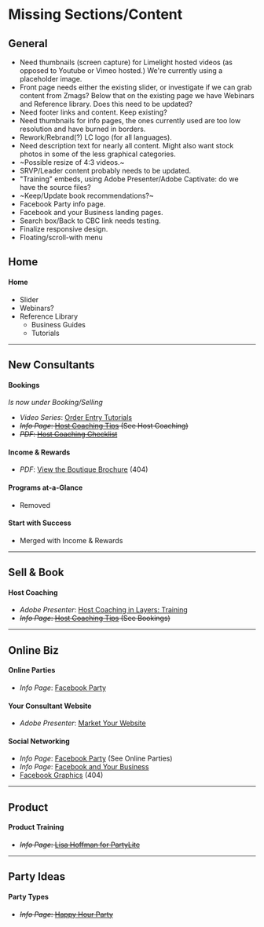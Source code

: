 Missing Sections/Content
========================

General
-------
+ Need thumbnails (screen capture) for Limelight hosted videos (as opposed to Youtube or Vimeo hosted.) We're currently using a placeholder image.
+ Front page needs either the existing slider, or investigate if we can grab content from Zmags? Below that on the existing page we have Webinars and Reference library. Does this need to be updated?
+ Need footer links and content. Keep existing?
+ Need thumbnails for info pages, the ones currently used are too low resolution and have burned in borders.
+ Rework/Rebrand(?) LC logo (for all languages).
+ Need description text for nearly all content. Might also want stock photos in some of the less graphical categories.
+ ~Possible resize of 4:3 videos.~
+ SRVP/Leader content probably needs to be updated.
+ "Training" embeds, using Adobe Presenter/Adobe Captivate: do we have the source files?
+ ~Keep/Update book recommendations?~
+ Facebook Party info page.
+ Facebook and your Business landing pages.
+ Search box/Back to CBC link needs testing.
+ Finalize responsive design.
+ Floating/scroll-with menu


Home
----
#### Home
+ Slider
+ Webinars?
+ Reference Library
  + Business Guides
  + Tutorials

* * *

New Consultants
---------------
#### Bookings
_Is now under Booking/Selling_

+ _Video Series_: [Order Entry Tutorials](http://partylite.vo.llnwd.net/o15/u/USOLC/Learning_Center/LC_Main/LC_Main_Email/Order_Entry_US.html)
+ ~~_Info Page_: [Host Coaching Tips](http://partylite.vo.llnwd.net/o15/u/USOLC/Learning_Center/LC_Main/LC_Main_New_Consultants_Host_Coaching_Your_First_Shows.html) (See Host Coaching)~~
+ ~~_PDF_: [Host Coaching Checklist](http://partylite.vo.llnwd.net/o15/u/USOLC/Learning_Center/LC_Main/LC_Main_New_Consultant/Booking_Host_Coaching/Hostess_Coaching_For_Your_First_Shows/Host_Coaching_Checklist.pdf)~~

#### Income & Rewards
+ _PDF_: [View the Boutique Brochure](https://commsite.partylite.com/CommSite/us/en/Brite_Start_Program/Brite_Start_Boutique_Flyer_2015.pdf) (404)

#### Programs at-a-Glance
+ Removed

#### Start with Success
+ Merged with Income & Rewards
* * *

Sell & Book
-----------
#### Host Coaching
+ _Adobe Presenter_: [Host Coaching in Layers: Training](http://partylite.vo.llnwd.net/o15/u/USOLC/Learning_Center/LC_Main/LC_Main_Sell_And_Book/Host_Coach/Host_Coaching_Layers_Gina_Fletcher/Host_Coaching_Layers.html)
+ ~~_Info Page_: [Host Coaching Tips](http://partylite.vo.llnwd.net/o15/u/USOLC/Learning_Center/LC_Main/LC_Main_New_Consultants_Host_Coaching_Your_First_Shows.html) (See Bookings)~~

* * *

Online Biz
----------
#### Online Parties
+ _Info Page_: [Facebook Party](http://partylite.vo.llnwd.net/o15/u/USOLC/Learning_Center/LC_Main/LC_Main_Online_Biz_Facebook_Party.html)

#### Your Consultant Website
+ _Adobe Presenter_: [Market Your Website](http://partylite.vo.llnwd.net/o15/u/USOLC/Learning_Center/LC_Main/LC_Main_Online_Biz/Your_Consultant_Website/Maximizing_Your_Online_Business/Show_Assistant_And_Advertising_Your_Website/Show_Assistant.htm)

#### Social Networking
+ _Info Page_: [Facebook Party](http://partylite.vo.llnwd.net/o15/u/USOLC/Learning_Center/LC_Main/LC_Main_Online_Biz_Facebook_Party.html) (See Online Parties)
+ _Info Page_: [Facebook and Your Business](http://partylite.vo.llnwd.net/o15/u/USOLC/Learning_Center/LC_Main/LC_Main_Online_Biz_Social_Networking_Facebook_And_Your_Business.html)
+ [Facebook Graphics](http://partylitelive.com/wp/) (404)

* * *

Product
-------
#### Product Training
+ ~~_Info Page_: [Lisa Hoffman for PartyLite](http://partylite.vo.llnwd.net/o15/u/USOLC/Learning_Center/LC_Main/LC_Main_Product_Training_Lisa_Hoffman.html)~~

* * *

Party Ideas
-----------
#### Party Types
+ ~~_Info Page_: [Happy Hour Party](http://partylite.vo.llnwd.net/o15/u/USOLC/Learning_Center/LC_Main/LC_Main_Party_Types_Happy_Hour.html)~~
